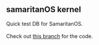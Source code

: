 ## samaritanOS kernel
Quick test DB for SamaritanOS.<br><br>
Check out <a href="https://github.com/thewoodfish/kernel/tree/v0.x.x">this branch</a> for the code.
